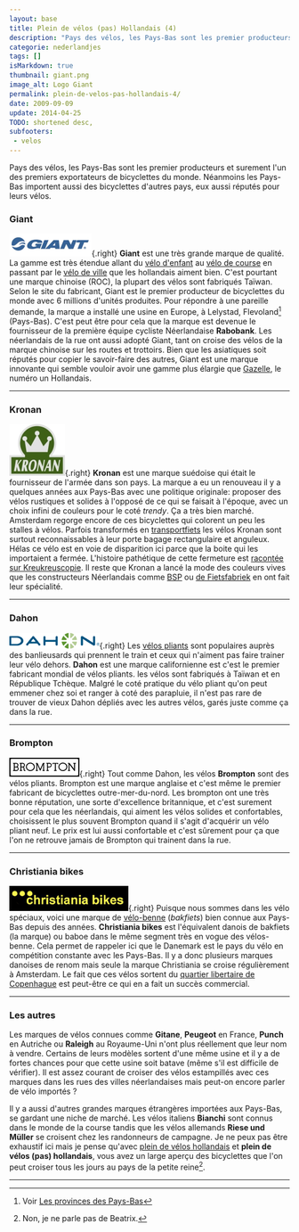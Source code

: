```yaml
---
layout: base
title: Plein de vélos (pas) Hollandais (4)
description: "Pays des vélos, les Pays-Bas sont les premier producteurs et surement l'un des premiers exportateurs de bicyclettes du monde. Néanmoins les Pays-Bas importent"
categorie: nederlandjes
tags: []
isMarkdown: true
thumbnail: giant.png
image_alt: Logo Giant
permalink: plein-de-velos-pas-hollandais-4/
date: 2009-09-09
update: 2014-04-25
TODO: shortened desc, 
subfooters:
 - velos
---
```


Pays des vélos, les Pays-Bas sont les premier producteurs et surement l'un des premiers exportateurs de bicyclettes du monde. Néanmoins les Pays-Bas importent aussi des bicyclettes d'autres pays, eux aussi réputés pour leurs vélos.

### Giant
![Logo Giant](giant.png){.right}
**Giant** est une très grande marque de qualité. La gamme est très étendue allant du [vélo d'enfant](/plein-de-velos#kindfiets) au [vélo de course](/plein-de-velos#omafiets) en passant par le [vélo de ville](/plein-de-velos#transportfiets) que les hollandais aiment bien. C'est pourtant une marque chinoise (ROC), la plupart des vélos sont fabriqués Taïwan. Selon le site du fabricant, Giant est le premier producteur de bicyclettes du monde avec 6 millions d'unités produites. Pour répondre à une pareille demande, la marque a installé une usine en Europe, à Lelystad, Flevoland[^1] (Pays-Bas). C'est peut être pour cela que la marque est devenue le fournisseur de la première équipe cycliste Néerlandaise **Rabobank**. Les néerlandais de la rue ont aussi adopté Giant, tant on croise des vélos de la marque chinoise sur les routes et trottoirs. Bien que les asiatiques soit réputés pour copier le savoir-faire des autres, Giant est une marque innovante qui semble vouloir avoir une gamme plus élargie que [Gazelle](/plein-de-velos-hollandais-3#Gazelle), le numéro un Hollandais.

----

### Kronan
![Logo Kronan](kronan.jpg){.right}
**Kronan** est une marque suédoise qui était le fournisseur de l'armée dans son pays. La marque a eu un renouveau il y a quelques années aux Pays-Bas avec une politique originale: proposer des vélos rustiques et solides à l'opposé de ce qui se faisait à l'époque, avec un choix infini de couleurs pour le coté *trendy*. Ça a très bien marché. Amsterdam regorge encore de ces bicyclettes qui colorent un peu les stalles à vélos. Parfois transformés en [transportfiets](/plein-de-velos#transportfiets) les vélos Kronan sont surtout reconnaissables à leur porte bagage rectangulaire et anguleux. Hélas ce vélo est en voie de disparition ici parce que la boite qui les importaient a fermée. L'histoire pathétique de cette fermeture est [racontée sur Kreukreuscopie](http://kreukreuscopie.blogspot.com/2009/08/velos-de-folles.html). Il reste que Kronan a lancé la mode des couleurs vives que les constructeurs Néerlandais comme [BSP](/plein-de-velos-hollandais-3#bsp) ou [de Fietsfabriek](/plein-de-velos-hollandais-3#fietsfabriek) en ont fait leur spécialité.

----

### Dahon
![Logo Dahon](dahon.jpg){.right}
Les [vélos pliants](/plein-de-velos#voufiets) sont populaires auprès des banlieusards qui prennent le train et ceux qui n'aiment pas faire trainer leur vélo dehors. **Dahon** est une marque californienne est c'est le premier fabricant mondial de vélos pliants. les vélos sont fabriqués à Taïwan et en République Tchèque. Malgré le coté pratique du vélo pliant qu'on peut emmener chez soi et ranger à coté des parapluie, il n'est pas rare de trouver de vieux Dahon dépliés avec les autres vélos, garés juste comme ça dans la rue.

----

### Brompton
![Logo Bromton](brompton.png){.right}
Tout comme Dahon, les vélos **Brompton** sont des vélos pliants. Brompton est une marque anglaise et c'est même le premier fabricant de bicyclettes outre-mer-du-nord. Les brompton ont une très bonne réputation, une sorte d'excellence britannique, et c'est surement pour cela que les néerlandais, qui aiment les vélos solides et confortables, choisissent le plus souvent Brompton quand il s'agit d'acquérir un vélo pliant neuf. Le prix est lui aussi confortable et c'est sûrement pour ça que l'on ne retrouve jamais de Brompton qui trainent dans la rue.

----

### Christiania bikes
![Logo Christiania](christiania-bikes.png){.right}
Puisque nous sommes dans les vélo spéciaux, voici une marque de [vélo-benne](/plein-de-velos#bakfiets) (*bakfiets*) bien connue aux Pays-Bas depuis des années. **Christiania bikes** est l'équivalent danois de bakfiets (la marque) ou baboe dans le même segment très en vogue des vélos-benne. Cela permet de rappeler ici que le Danemark est le pays du vélo en compétition constante avec les Pays-Bas. Il y a donc plusieurs marques danoises de renom mais seule la marque Christiania se croise régulièrement à Amsterdam. Le fait que ces vélos sortent du [quartier libertaire de Copenhague](http://www.christiania.org/) est peut-être ce qui en a fait un succès commercial.

----

### Les autres
Les marques de vélos connues comme **Gitane**, **Peugeot** en France, **Punch** en Autriche ou **Raleigh** au Royaume-Uni n'ont plus réellement que leur nom à vendre. Certains de leurs modèles sortent d'une même usine et il y a de fortes chances pour que cette usine soit batave (même s'il est difficile de vérifier). Il est assez courant de croiser des vélos estampillés avec ces marques dans les rues des villes néerlandaises mais peut-on encore parler de vélo importés ?

Il y a aussi d'autres grandes marques étrangères importées aux Pays-Bas, se gardant une niche de marché. Les vélos italiens **Bianchi** sont connus dans le monde de la course tandis que les vélos allemands **Riese und Müller**  se croisent chez les randonneurs de campagne. Je ne peux pas être exhaustif ici mais je pense qu'avec [plein de vélos hollandais](/plein-de-velos-hollandais-3) et **plein de vélos (pas) hollandais**, vous avez un large aperçu des bicyclettes que l'on peut croiser tous les jours au pays de la petite reine[^2].

---
[^1]: Voir [Les provinces des Pays-Bas](/les-provinces-des-pays-bas)
[^2]: Non, je ne parle pas de Beatrix.
<!-- post notes:
http://www.youtube.com/watch?v=hINIgXsSGN8
--->
